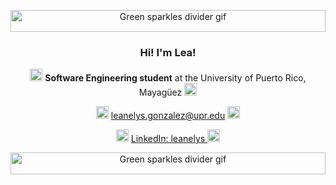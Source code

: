 <p align="center"> <img alt="Green sparkles divider gif" src="https://dividers.crd.co/assets/images/gallery08/f91cf15e.gif?v=05d33f91" style="height:35px; width:100%" /> </p>


<h3 align="center"> Hi! I'm Lea! </h3>

<p align="center"> <img alt="Green hearts gif" src="https://pixels.crd.co/assets/images/gallery11/2e28370f.gif?v=99d3974e" style="height:20px; width:20px" /> <strong>Software Engineering student</strong> at the University of Puerto Rico, Mayagüez <img alt="Green hearts gif" src="https://pixels.crd.co/assets/images/gallery11/2e28370f.gif?v=99d3974e" style="height:20px; width:20px" /> </p>
<p align="center"> <img alt="Letter mail gif" src="https://pixels.crd.co/assets/images/gallery68/cd89185b.gif?v=99d3974e" style="height:20px; width:20px" /> <a href="mailto:leanelys.gonzalez@upr.edu">leanelys.gonzalez@upr.edu</a> <img alt="Letter mail gif" src="https://pixels.crd.co/assets/images/gallery68/cd89185b.gif?v=99d3974e" style="height:20px; width:20px" /> </p>
<p align="center"> <img alt="Green key gif" src="https://pixels.crd.co/assets/images/gallery89/791e660a.gif?v=99d3974e" style="height:20px; width:20px" /> <a href="https://www.linkedin.com/in/leanelys/"> LinkedIn: leanelys  </a> <img alt="Green key gif" src="https://pixels.crd.co/assets/images/gallery89/791e660a.gif?v=99d3974e" style="height:20px; width:20px" /> </p>


<p align="center"> <img alt="Green sparkles divider gif" src="https://dividers.crd.co/assets/images/gallery08/f91cf15e.gif?v=05d33f91" style="height:35px; width:100%" /> </p>
